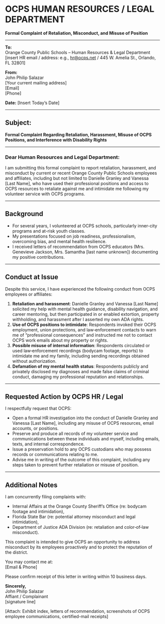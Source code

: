 # OCPS HUMAN RESOURCES / LEGAL DEPARTMENT  
**Formal Complaint of Retaliation, Misconduct, and Misuse of Position**  

---

**To:**  
Orange County Public Schools – Human Resources & Legal Department  
[insert HR email / address: e.g., hr@ocps.net / 445 W. Amelia St., Orlando, FL 32801]  

**From:**  
John Philip Salazar  
[Your current mailing address]  
[Email]  
[Phone]  

**Date:** [Insert Today’s Date]  

---

## Subject:  
**Formal Complaint Regarding Retaliation, Harassment, Misuse of OCPS Positions, and Interference with Disability Rights**  

---

### Dear Human Resources and Legal Department:

I am submitting this formal complaint to report retaliation, harassment, and misconduct by current or recent Orange County Public Schools employees and affiliates, including but not limited to Danielle Granley and Vanessa [Last Name], who have used their professional positions and access to OCPS resources to retaliate against me and intimidate me following my volunteer service with OCPS programs.

---

## Background  

- For several years, I volunteered at OCPS schools, particularly inner-city programs and at-risk youth classes.  
- My presentations focused on job readiness, professionalism, overcoming bias, and mental health resilience.  
- I received letters of recommendation from OCPS educators (Mrs. Genevieve Jackson, Mrs. Samantha [last name unknown]) documenting my positive contributions.  

---

## Conduct at Issue  

Despite this service, I have experienced the following conduct from OCPS employees or affiliates:

1. **Retaliation and harassment**: Danielle Granley and Vanessa [Last Name] solicited my help with mental health guidance, disability navigation, and career mentoring, but then participated in or enabled extortion, property withholding, and harassment after I asserted my own ADA rights.  
2. **Use of OCPS positions to intimidate**: Respondents invoked their OCPS employment, union protections, and law‑enforcement contacts to warn me of “professional consequences” and instructed me not to contact OCPS work emails about my property or rights.  
3. **Possible misuse of internal information**: Respondents circulated or used law‑enforcement recordings (bodycam footage, reports) to intimidate me and my family, including sending recordings obtained without authorization.  
4. **Defamation of my mental health status**: Respondents publicly and privately disclosed my diagnoses and made false claims of criminal conduct, damaging my professional reputation and relationships.  

---

## Requested Action by OCPS HR / Legal  

I respectfully request that OCPS:

- Open a formal HR investigation into the conduct of Danielle Granley and Vanessa [Last Name], including any misuse of OCPS resources, email accounts, or positions.  
- Preserve and produce all records of my volunteer service and communications between these individuals and myself, including emails, texts, and internal correspondence.  
- Issue a preservation hold to any OCPS custodians who may possess records or communications relating to me.  
- Advise me in writing of the outcome of this complaint, including any steps taken to prevent further retaliation or misuse of position.  

---

## Additional Notes  

I am concurrently filing complaints with:

- Internal Affairs at the Orange County Sheriff’s Office (re: bodycam footage and intimidation),  
- Florida State Bar (re: potential attorney misconduct and legal intimidation),  
- Department of Justice ADA Division (re: retaliation and color‑of‑law misconduct).  

This complaint is intended to give OCPS an opportunity to address misconduct by its employees proactively and to protect the reputation of the district.

You may contact me at:  
[Email & Phone]  

Please confirm receipt of this letter in writing within 10 business days.

**Sincerely,**  
John Philip Salazar  
Affiant / Complainant  
[signature line]  

[Attach: Exhibit index, letters of recommendation, screenshots of OCPS employee communications, certified-mail receipts]
